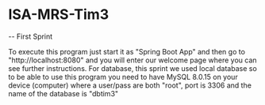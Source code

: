 # ISA-MRS-Tim3

-- First Sprint

To execute this program just start it as "Spring Boot App" and then go to "http://localhost:8080" 
and you will enter our welcome page where you can see further instructions.
For database, this sprint we used local database so to be able to use this program you need to
have MySQL 8.0.15 on your device (computer) where a user/pass are both "root", port is 3306 and 
the name of the database is "dbtim3"
